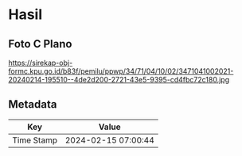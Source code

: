 # Hasil

## Foto C Plano

https://sirekap-obj-formc.kpu.go.id/b83f/pemilu/ppwp/34/71/04/10/02/3471041002021-20240214-195510--4de2d200-2721-43e5-9395-cd4fbc72c180.jpg


## Metadata

| Key        | Value               |
| ---------- | ------------------- |
| Time Stamp | 2024-02-15 07:00:44 |



